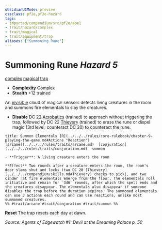 ```yaml
---
obsidianUIMode: preview
cssclass: pf2e,pf2e-hazard
tags:
- imported/compendium/src/pf2e/aoe1
- trait/hazard/complex
- trait/magical
- trait/equipment/trap
aliases: ["Summoning Rune"]
---
```

# Summoning Rune *Hazard 5*  
[complex](complex.md)  [magical](magical.md)  [trap](trap.md)  

- **Complexity** Complex
- **Stealth** +12 trained  

An [invisible](conditions.md#Invisible) cloud of magical sensors detects living creatures in the room and summons fire elementals to slay the creatures.

- **Disable** DC 22 [Acrobatics](../../skills.md#Acrobatics) (trained) to approach without triggering the trap, followed by DC 22 [Thievery](../../skills.md#Thievery) (trained) to erase the rune or dispel magic (3rd level; counteract DC 20) to counteract the rune.  
     
```ad-embed-ability
title: Summon Elementals [R](../../../rules/core-rulebook/chapter-9-playing-the-game.md#Actions "Reaction")
[arcane](../../../rules/traits/arcane.md)  [conjuration](../../../rules/traits/conjuration.md)  summon  

- **Trigger**: A living creature enters the room

**Effect** Two rounds after a creature enters the room, the room's door slams shut and locks (two DC 20 [Thievery](../../../compendium/skills.md#Thievery) checks to pick), and two cinder rat fire elementals emerge from the floor. The elementals roll initiative and remain for `3d6` rounds, after which the spell ends and the creatures disappear. The elementals also disappear if someone disables the trap before the duration expires. The summoned elementals can use 3 actions each round and can use reactions, unlike most summoned creatures.  
%% #trait/arcane #trait/conjuration #trait/summon %%
```

**Reset** The trap resets each day at dawn.  

*Source: Agents of Edgewatch #1: Devil at the Dreaming Palace p. 50*
